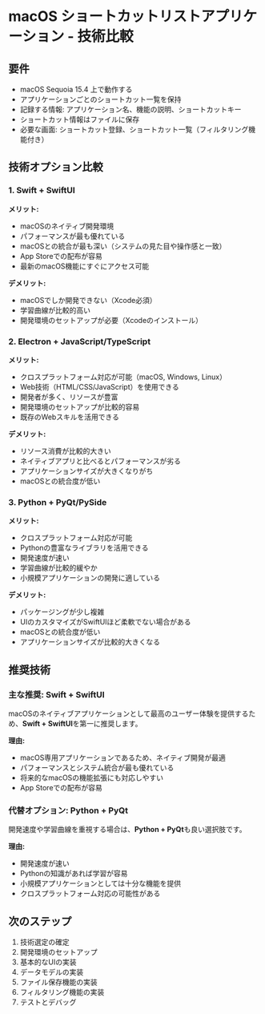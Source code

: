 # macOS ショートカットリストアプリケーション - 技術比較

## 要件

- macOS Sequoia 15.4 上で動作する
- アプリケーションごとのショートカット一覧を保持
- 記録する情報: アプリケーション名、機能の説明、ショートカットキー
- ショートカット情報はファイルに保存
- 必要な画面: ショートカット登録、ショートカット一覧（フィルタリング機能付き）

## 技術オプション比較

### 1. Swift + SwiftUI

**メリット:**
- macOSのネイティブ開発環境
- パフォーマンスが最も優れている
- macOSとの統合が最も深い（システムの見た目や操作感と一致）
- App Storeでの配布が容易
- 最新のmacOS機能にすぐにアクセス可能

**デメリット:**
- macOSでしか開発できない（Xcode必須）
- 学習曲線が比較的高い
- 開発環境のセットアップが必要（Xcodeのインストール）

### 2. Electron + JavaScript/TypeScript

**メリット:**
- クロスプラットフォーム対応が可能（macOS, Windows, Linux）
- Web技術（HTML/CSS/JavaScript）を使用できる
- 開発者が多く、リソースが豊富
- 開発環境のセットアップが比較的容易
- 既存のWebスキルを活用できる

**デメリット:**
- リソース消費が比較的大きい
- ネイティブアプリと比べるとパフォーマンスが劣る
- アプリケーションサイズが大きくなりがち
- macOSとの統合度が低い

### 3. Python + PyQt/PySide

**メリット:**
- クロスプラットフォーム対応が可能
- Pythonの豊富なライブラリを活用できる
- 開発速度が速い
- 学習曲線が比較的緩やか
- 小規模アプリケーションの開発に適している

**デメリット:**
- パッケージングが少し複雑
- UIのカスタマイズがSwiftUIほど柔軟でない場合がある
- macOSとの統合度が低い
- アプリケーションサイズが比較的大きくなる

## 推奨技術

### 主な推奨: Swift + SwiftUI

macOSのネイティブアプリケーションとして最高のユーザー体験を提供するため、**Swift + SwiftUI**を第一に推奨します。

**理由:**
- macOS専用アプリケーションであるため、ネイティブ開発が最適
- パフォーマンスとシステム統合が最も優れている
- 将来的なmacOSの機能拡張にも対応しやすい
- App Storeでの配布が容易

### 代替オプション: Python + PyQt

開発速度や学習曲線を重視する場合は、**Python + PyQt**も良い選択肢です。

**理由:**
- 開発速度が速い
- Pythonの知識があれば学習が容易
- 小規模アプリケーションとしては十分な機能を提供
- クロスプラットフォーム対応の可能性がある

## 次のステップ

1. 技術選定の確定
2. 開発環境のセットアップ
3. 基本的なUIの実装
4. データモデルの実装
5. ファイル保存機能の実装
6. フィルタリング機能の実装
7. テストとデバッグ

